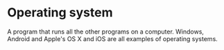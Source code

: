 [Title]: # (Sistema operativo)
[Order]: # (82)

# Operating system

A program that runs all the other programs on a computer. Windows, Android and Apple's OS X and iOS are all examples of operating systems.